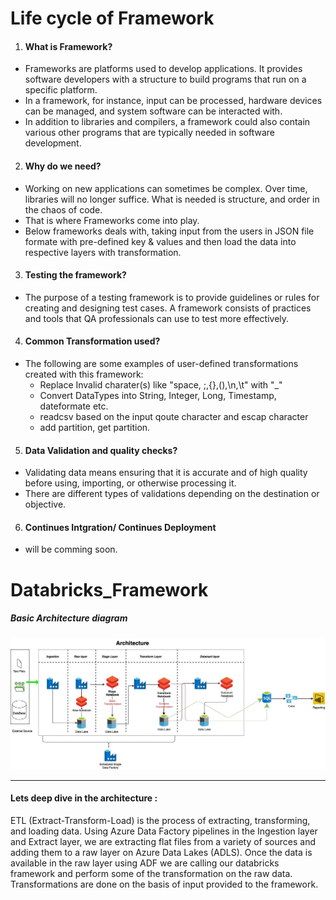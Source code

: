 # Life cycle of Framework

1. #### What is Framework?
  * Frameworks are platforms used to develop applications. It provides software developers with a structure to build programs that run on a specific platform. 
  * In a framework, for instance, input can be processed, hardware devices can be managed, and system software can be interacted with.
  * In addition to libraries and compilers, a framework could also contain various other programs that are typically needed in software development.
  
2. #### Why do we need?
  * Working on new applications can sometimes be complex. Over time, libraries will no longer suffice. What is needed is structure, and order in the chaos of code. 
  * That is where Frameworks come into play. 
  * Below frameworks deals with, taking input from the users in JSON file formate with pre-defined key & values and then load the data into respective layers with transformation.  
3. #### Testing the framework?
  * The purpose of a testing framework is to provide guidelines or rules for creating and designing test cases. A framework consists of practices and tools that QA professionals can use to test more effectively.
4. #### Common Transformation used? 
  * The following are some examples of user-defined transformations created with this framework:
    - Replace Invalid charater(s) like "space, ;,{},(),\n,\t" with "_"
    - Convert DataTypes into String, Integer, Long, Timestamp, dateformate etc.
    - readcsv based on the input qoute character and escap character
    - add partition, get partition.
5. #### Data Validation and quality checks?
  * Validating data means ensuring that it is accurate and of high quality before using, importing, or otherwise processing it. 
  * There are different types of validations depending on the destination or objective. 
    
6. #### Continues Intgration/ Continues Deployment
  * will be comming soon.

# Databricks_Framework

##### Basic Architecture diagram

![Sample Architecture](images/Architecture_diagram.jpg "Basic Architecture Diagram")


______

#### Lets deep dive in the architecture :

ETL (Extract-Transform-Load) is the process of extracting, transforming, and loading data. Using Azure Data Factory pipelines in the Ingestion layer and Extract layer, we are extracting flat files from a variety of sources and adding them to a raw layer on Azure Data Lakes (ADLS). Once the data is available in the raw layer using ADF we are calling our databricks framework and perform some of the transformation on the raw data. Transformations are done on the basis of input provided to the framework.
